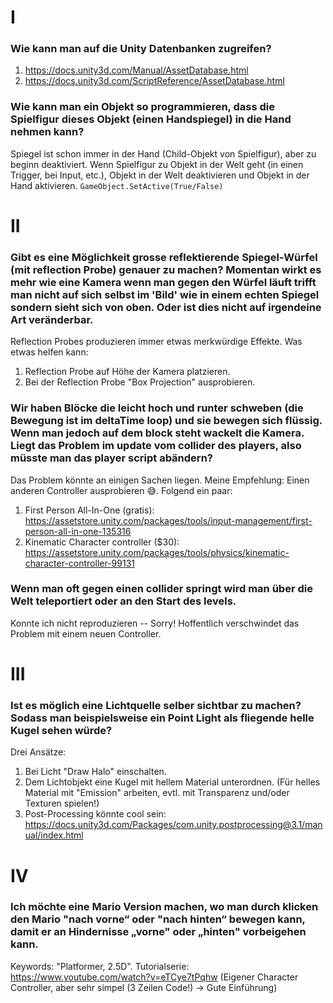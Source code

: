 # I

### Wie kann man auf die Unity Datenbanken zugreifen?

1. https://docs.unity3d.com/Manual/AssetDatabase.html
2. https://docs.unity3d.com/ScriptReference/AssetDatabase.html

### Wie kann man ein Objekt so programmieren, dass die Spielfigur dieses Objekt (einen Handspiegel) in die Hand nehmen kann?

Spiegel ist schon immer in der Hand (Child-Objekt von Spielfigur), aber zu beginn deaktiviert.
Wenn Spielfigur zu Objekt in der Welt geht (in einen Trigger, bei Input, etc.), Objekt in der Welt deaktivieren und Objekt in der Hand aktivieren. `GameObject.SetActive(True/False)`

# II

### Gibt es eine Möglichkeit grosse reflektierende Spiegel-Würfel (mit reflection Probe) genauer zu machen? Momentan wirkt es mehr wie eine Kamera wenn man gegen den Würfel läuft trifft man nicht auf sich selbst im 'Bild' wie in einem echten Spiegel sondern sieht sich von oben. Oder ist dies nicht auf irgendeine Art veränderbar.

Reflection Probes produzieren immer etwas merkwürdige Effekte. Was etwas helfen kann:

1. Reflection Probe auf Höhe der Kamera platzieren.
2. Bei der Reflection Probe "Box Projection" ausprobieren.

### Wir haben Blöcke die leicht hoch und runter schweben (die Bewegung ist im deltaTime loop) und sie bewegen sich flüssig. Wenn man jedoch auf dem block steht wackelt die Kamera. Liegt das Problem im update vom collider des players, also müsste man das player script abändern?

Das Problem könnte an einigen Sachen liegen. Meine Empfehlung: Einen anderen Controller ausprobieren 😅. Folgend ein paar:

1. First Person All-In-One (gratis): https://assetstore.unity.com/packages/tools/input-management/first-person-all-in-one-135316
2. Kinematic Character controller ($30): https://assetstore.unity.com/packages/tools/physics/kinematic-character-controller-99131

### Wenn man oft gegen einen collider springt wird man über die Welt teleportiert oder an den Start des levels.

Konnte ich nicht reproduzieren -- Sorry!
Hoffentlich verschwindet das Problem mit einem neuen Controller.

# III

### Ist es möglich eine Lichtquelle selber sichtbar zu machen? Sodass man beispielsweise ein Point Light als fliegende helle Kugel sehen würde?

Drei Ansätze:

1. Bei Licht "Draw Halo" einschalten.
2. Dem Lichtobjekt eine Kugel mit hellem Material unterordnen. (Für helles Material mit "Emission" arbeiten, evtl. mit Transparenz und/oder Texturen spielen!)
3. Post-Processing könnte cool sein: https://docs.unity3d.com/Packages/com.unity.postprocessing@3.1/manual/index.html

# IV

### Ich möchte eine Mario Version machen, wo man durch klicken den Mario "nach vorne“ oder "nach hinten“ bewegen kann, damit er an Hindernisse „vorne" oder „hinten" vorbeigehen kann.

Keywords: "Platformer, 2.5D". Tutorialserie: https://www.youtube.com/watch?v=eTCye7tPqhw (Eigener Character Controller, aber sehr simpel (3 Zeilen Code!) -> Gute Einführung)
